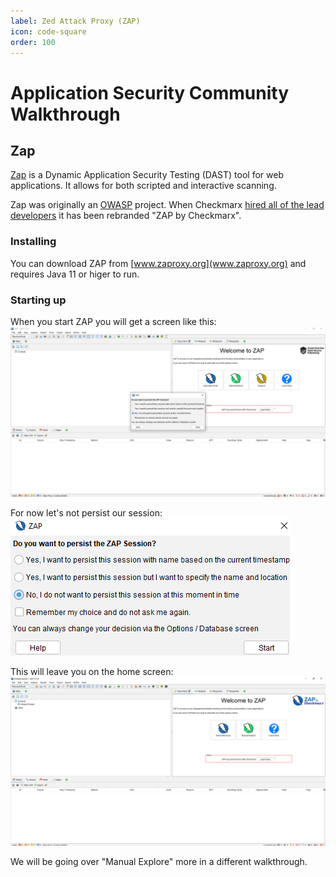 ```yaml
---
label: Zed Attack Proxy (ZAP)
icon: code-square
order: 100
---
```


# Application Security Community Walkthrough

## Zap
[Zap](https://www.zaproxy.org/) is a Dynamic Application Security Testing (DAST) tool for web applications.  It allows for both scripted and interactive scanning.

Zap was originally an [OWASP](https://owasp.org/) project.  When Checkmarx [hired all of the lead developers](https://www.zaproxy.org/blog/2024-09-24-zap-has-joined-forces-with-checkmarx/) it has been rebranded "ZAP by Checkmarx".

### Installing
You can download ZAP from [www.zaproxy.org](www.zaproxy.org) and requires Java 11 or higer to run.

### Starting up
When you start ZAP you will get a screen like this:
![](/static/zap/startup.png)

For now let's not persist our session:
![](/static/zap/session-persistence.png)

This will leave you on the home screen:
![](/static/zap/home-screen.png)

We will be going over "Manual Explore" more in a different walkthrough.
